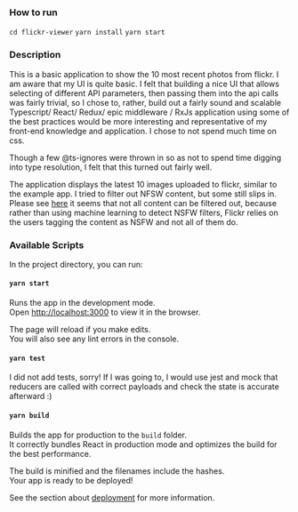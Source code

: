 ### How to run

`cd flickr-viewer`
`yarn install`
`yarn start`

### Description

This is a basic application to show the 10 most recent photos from flickr.
I am aware that my UI is quite basic. I felt that building a nice UI that allows selecting
of different API parameters, then passing them into the api calls was fairly trivial, so
I chose to, rather, build out a fairly sound and scalable Typescript/ React/ Redux/ epic middleware / RxJs
application using some of the best practices would be more interesting and representative of my
front-end knowledge and application. I chose to not spend much time on css.

Though a few @ts-ignores were thrown in so as not to spend time digging into type resolution, I felt that
this turned out fairly well.

The application displays the latest 10 images uploaded to flickr, similar to the example app.
I tried to filter out NFSW content, but some still slips in.
Please see [here](https://www.flickr.com/help/forum/en-us/72157690999953734/) it seems that not all content can be filtered out, because
rather than using machine learning to detect NSFW filters, Flickr relies on the users tagging the content as NSFW and not all of them do.

### Available Scripts

In the project directory, you can run:

#### `yarn start`

Runs the app in the development mode.<br />
Open [http://localhost:3000](http://localhost:3000) to view it in the browser.

The page will reload if you make edits.<br />
You will also see any lint errors in the console.

#### `yarn test`

I did not add tests, sorry! If I was going to, I would use jest and mock that
reducers are called with correct payloads and check the state is accurate afterward :)

#### `yarn build`

Builds the app for production to the `build` folder.<br />
It correctly bundles React in production mode and optimizes the build for the best performance.

The build is minified and the filenames include the hashes.<br />
Your app is ready to be deployed!

See the section about [deployment](https://facebook.github.io/create-react-app/docs/deployment) for more information.
